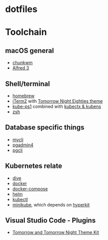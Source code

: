 # dotfiles

# Toolchain

## macOS general
- [chunkwm](https://github.com/koekeishiya/chunkwm)
- [Alfred 3](https://www.alfredapp.com/)

## Shell/terminal

- [homebrew](https://brew.sh/)
- [iTerm2](https://github.com/gnachman/iTerm2) with [Tomorrow Night Eighties theme](https://github.com/chriskempson/tomorrow-theme)
- [kube-ps1](https://github.com/jonmosco/kube-ps1) combined with [kubectx & kubens](https://github.com/ahmetb/kubectx)
- [zsh](https://github.com/zsh-users/zsh)

## Database specific things

- [mycli](https://github.com/dbcli/mycli)
- [pgadmin4](https://github.com/postgres/pgadmin4)
- [pgcli](https://github.com/dbcli/pgcli)

## Kubernetes relate

- [dive](https://github.com/wagoodman/dive)
- [docker](https://github.com/docker/docker-ce)
- [docker-compose](https://github.com/docker/docker-ce)
- [helm](https://github.com/helm/helm)
- [kubectl](https://github.com/kubernetes/kubectl)
- [minikube](https://github.com/kubernetes/minikube), which depends on [hyperkit](https://github.com/moby/hyperkit)

## Visual Studio Code - Plugins

 - [Tomorrow and Tomorrow Night Theme Kit](https://marketplace.visualstudio.com/items?itemName=ms-vscode.Theme-TomorrowKit)